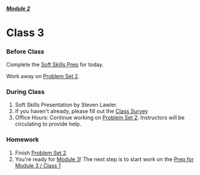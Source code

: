 ##### [Module 2](../../)

# Class 3

### Before Class
Complete the [Soft Skills Prep](../soft-skills) for today.

Work away on [Problem Set 2](../problem-set).

### During Class

1. Soft Skills Presentation by Steven Lawler. 
2. If you haven't already, please fill out the <a href="https://docs.google.com/forms/d/1tpkXqZVOegq4elogdPHRs5YLS_rSAUyMkh-SzlGmQyU/viewform" target="_blank">Class Survey</a>
3. Office Hours: Continue working on [Problem Set 2](../problem-set). Instructors will be circulating to provide help.

### Homework
1. Finish [Problem Set 2](../problem-set)
2. You're ready for [Module 3](../../../module3)! The next step is to start work on the [Prep for Module 3 / Class 1](../../../module3/materials/class1-prep)
